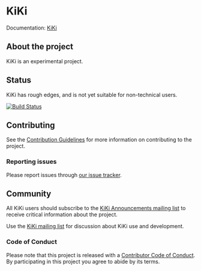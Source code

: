 # KiKi

Documentation: [KiKi](https://github.com/schollz/kiki/blob/master/doc/content/overview.md)

## About the project

KiKi is an experimental project.

## Status

KiKi has rough edges, and is not yet suitable for non-technical users.

[![Build Status](https://travis-ci.org/schollz/KiKi.svg?branch=master)](https://travis-ci.org/schollz/KiKi)


## Contributing

See the [Contribution Guidelines](CONTRIBUTING.md)
for more information on contributing to the project.


### Reporting issues

Please report issues through
[our issue tracker](https://github.com/KiKi/KiKi/issues).


## Community

All KiKi users should subscribe to the
[KiKi Announcements mailing list](https://groups.google.com/forum/#!forum/KiKi-announce)
to receive critical information about the project.

Use the [KiKi mailing list](https://groups.google.com/forum/#!forum/KiKi)
for discussion about KiKi use and development.


### Code of Conduct

Please note that this project is released with a [Contributor Code of Conduct](CONDUCT.md).
By participating in this project you agree to abide by its terms.
